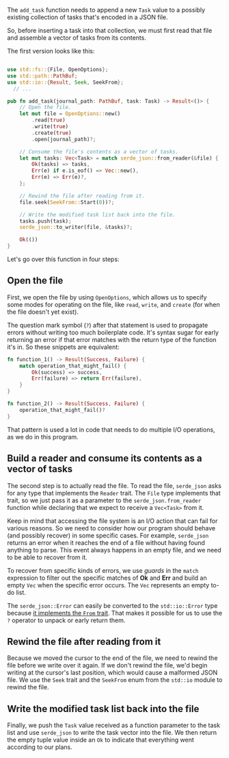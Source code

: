 The `add_task` function needs to append a new `Task` value to a possibly existing collection of tasks that's encoded in a JSON file.

So, before inserting a task into that collection, we must first read that file and assemble a vector of tasks from its contents.

The first version looks like this:

```rust

use std::fs::{File, OpenOptions};
use std::path::PathBuf;
use std::io::{Result, Seek, SeekFrom};
  // ...

pub fn add_task(journal_path: PathBuf, task: Task) -> Result<()> {
    // Open the file.
    let mut file = OpenOptions::new()
        .read(true)
        .write(true)
        .create(true)
        .open(journal_path)?;

    // Consume the file's contents as a vector of tasks.
    let mut tasks: Vec<Task> = match serde_json::from_reader(&file) {
        Ok(tasks) => tasks,
        Err(e) if e.is_eof() => Vec::new(),
        Err(e) => Err(e)?,
    };

    // Rewind the file after reading from it.
    file.seek(SeekFrom::Start(0))?;

    // Write the modified task list back into the file.
    tasks.push(task);
    serde_json::to_writer(file, &tasks)?;

    Ok(())
}
```

Let's go over this function in four steps:

## Open the file

First, we open the file by using `OpenOptions`, which allows us to specify some modes for operating on the file, like `read`, `write`, and `create` (for when the file doesn't yet exist).

The question mark symbol (`?`) after that statement is used to propagate errors without writing too much boilerplate code. It's syntax sugar for early returning an error if that error matches with the return type of the function it's in. So these snippets are equivalent:

```rust
fn function_1() -> Result(Success, Failure) {
    match operation_that_might_fail() {
        Ok(success) => success,
        Err(failure) => return Err(failure),
    }
}

fn function_2() -> Result(Success, Failure) {
    operation_that_might_fail()?
}
```

That pattern is used a lot in code that needs to do multiple I/O operations, as we do in this program.

## Build a reader and consume its contents as a vector of tasks

The second step is to actually read the file. To read the file, `serde_json` asks for any type that implements the `Reader` trait. The `File` type implements that trait, so we just pass it as a parameter to the `serde_json.from_reader` function while declaring that we expect to receive a `Vec<Task>` from it.

Keep in mind that accessing the file system is an I/O action that can fail for various reasons. So we need to consider how our program should behave (and possibly recover) in some specific cases. For example, `serde_json` returns an error when it reaches the end of a file without having found anything to parse. This event always happens in an empty file, and we need to be able to recover from it.

To recover from specific kinds of errors, we use *guards* in the `match` expression to filter out the specific matches of **Ok** and **Err** and build an empty `Vec` when the specific error occurs. The `Vec` represents an empty to-do list.

The `serde_json::Error` can easily be converted to the `std::io::Error` type because [it
implements the `From` trait](https://docs.serde.rs/serde_json/error/struct.Error.html#impl-From%3CError%3E?azure-portal=true). That makes it possible for us to use the `?` operator to unpack or early return them.

## Rewind the file after reading from it

Because we moved the cursor to the end of the file, we need to rewind the file before we write over it again. If we don't rewind the file, we'd begin writing at the cursor's last position, which would cause a malformed JSON file. We use the `Seek` trait and the `SeekFrom` enum from the `std::io` module to rewind the file.

## Write the modified task list back into the file

Finally, we push the `Task` value received as a function parameter to the task list and use `serde_json` to write the task vector into the file. We then return the empty tuple value inside an `Ok` to indicate that everything went according to our plans.
